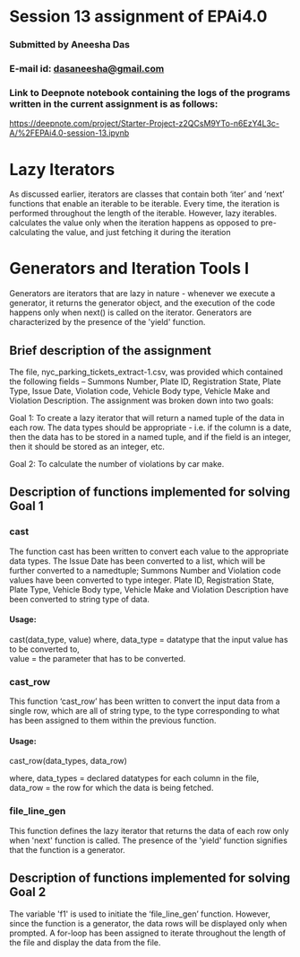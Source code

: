 # Session 13 assignment of EPAi4.0
### Submitted by Aneesha Das
### E-mail id: dasaneesha@gmail.com

### Link to Deepnote notebook containing the logs of the programs written in the current assignment is as follows: 
https://deepnote.com/project/Starter-Project-z2QCsM9YTo-n6EzY4L3c-A/%2FEPAi4.0-session-13.ipynb

# Lazy Iterators

As discussed earlier, iterators are classes that contain both ‘iter’ and ‘next’ functions that enable an iterable to be iterable. Every time, the iteration is performed throughout the length of the iterable. However, lazy iterables. calculates the value only when the iteration happens as opposed to pre-calculating the value, and just fetching it during the iteration

# Generators and Iteration Tools I

Generators are iterators that are lazy in nature - whenever we execute a generator, it returns the generator object, and the execution of the code happens only when next() is called on the iterator. Generators are characterized by the presence of the 'yield' function.

## Brief description of the assignment
 
The file, nyc_parking_tickets_extract-1.csv, was provided which contained the following fields – Summons Number, Plate ID, Registration State, Plate Type, Issue Date, Violation code, Vehicle Body type, Vehicle Make and Violation Description. The assignment was broken down into two goals:
 
Goal 1: To create a lazy iterator that will return a named tuple of the data in each row. The data types should be appropriate - i.e. if the column is a date, then the data has to be stored in a named tuple, and if the field is an integer, then it should be stored as an integer, etc.

Goal 2: To calculate the number of violations by car make.

## Description of functions implemented for solving Goal 1

### cast

The function cast has been written to convert each value to the appropriate data types. The Issue Date has been converted to a list, which will be further converted to a namedtuple; Summons Number and Violation code values have been converted to type integer. Plate ID, Registration State, Plate Type,  Vehicle Body type, Vehicle Make and Violation Description have been converted to string  type of data.

#### Usage:
cast(data_type, value)
where, data_type = datatype that the input value has to be converted to, </br>
	value = the parameter that has to be converted.

### cast_row

This function ‘cast_row’ has been written to convert the input data from a single row, which are all of string type, to the type corresponding to what has been assigned to them within the previous function.

#### Usage:

cast_row(data_types, data_row)

where, data_types = declared datatypes for each column in the file, </br>
	data_row = the row for which the data is being fetched.

### file_line_gen

This function defines the lazy iterator that returns the data of each row only when 'next' function is called. The presence of the 'yield' function signifies that the function is a generator.

## Description of functions implemented for solving Goal 2

The variable 'f1' is used to initiate the ‘file_line_gen’ function. However, since the function is a generator, the data rows will be displayed only when prompted. A for-loop has been assigned to iterate throughout the length of the file and display the data from the file.


